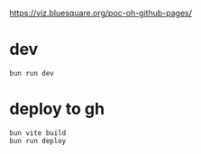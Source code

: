 https://viz.bluesquare.org/poc-oh-github-pages/

# dev

```
bun run dev
```

# deploy to gh

```
bun vite build
bun run deploy
```